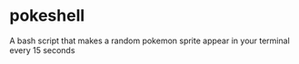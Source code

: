 # pokeshell
A bash script that makes a random pokemon sprite appear in your terminal every 15 seconds
